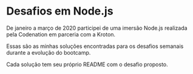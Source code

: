 # Desafios em Node.js

De janeiro a março de 2020 participei de uma imersão Node.js realizada pela Codenation em parceria com a Kroton.

Essas são as minhas soluções encontradas para os desafios semanais durante a evolução do bootcamp.

Cada solução tem seu próprio README com o desafio proposto.